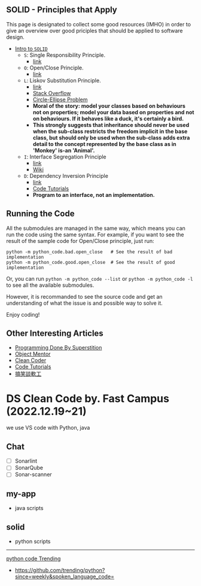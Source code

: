 ## SOLID - Principles that Apply

This page is designated to collect some good resources (IMHO) in order to give
an overview over good priciples that should be applied to software design.

- [Intro to `SOLID`](http://www.wikiwand.com/en/SOLID_(object-oriented_design))
    - `S`: Single Responsibility Principle.
        - [link](http://www.oodesign.com/single-responsibility-principle.html)
    - `O`: Open/Close Principle.
        - [link](http://joelabrahamsson.com/a-simple-example-of-the-openclosed-principle/)
    - `L`: Liskov Substitution Principle.
        - [link](http://www.objectmentor.com/resources/articles/lsp.pdf)
        - [Stack Overflow](http://stackoverflow.com/questions/56860/what-is-the-liskov-substitution-principle)
        - [Circle-Ellipse Problem](https://en.wikipedia.org/wiki/Circle-ellipse_problem)
        - **Moral of the story: model your classes based on behaviours not on properties; model your data based on properties and not on behaviours. If it behaves like a duck, it's certainly a bird.**
        - **This strongly suggests that inheritance should never be used when the sub-class restricts the freedom implicit in the base class, but should only be used when the sub-class adds extra detail to the concept represented by the base class as in 'Monkey' is-an 'Animal'.**
    - `I`: Interface Segregation Principle
        - [link](http://www.oodesign.com/interface-segregation-principle.html)
        - [Wiki](https://en.wikipedia.org/wiki/Interface_segregation_principle)
    - `D`: Dependency Inversion Principle
        - [link](http://www.oodesign.com/dependency-inversion-principle.html)
        - [Code Tutorials](http://code.tutsplus.com/tutorials/solid-part-4-the-dependency-inversion-principle--net-36872)
        - **Program to an interface, not an implementation.**

## Running the Code

All the submodules are managed in the same way, which means you can run the code using the same syntax. For example, if you want to see the result of the sample code for Open/Close principle, just run:

```
python -m python_code.bad.open_close   # See the result of bad implementation
python -m python_code.good.open_close  # See the result of good implementation
```

Or, you can run `python -m python_code --list` or `python -m python_code -l` to see all the available submodules.

However, it is recommanded to see the source code and get an understanding of what the issue is and possible way to solve it.

Enjoy coding!

## Other Interesting Articles

- [Programming Done By Superstition](https://utcc.utoronto.ca/~cks/space/blog/programming/ProgrammingViaSuperstition)
- [Object Mentor](http://www.objectmentor.com/resources/publishedArticles.html)
- [Clean Coder](http://cleancoders.com/category/fundamentals)
- [Code Tutorials](http://code.tutsplus.com/series/the-solid-principles--cms-634)
- [搞笑談軟工](http://teddy-chen-tw.blogspot.tw/2012/01/5dependency-inversion-principle.html)

# DS Clean Code by. Fast Campus (2022.12.19~21)
we use VS code with Python, java 
## Chat 
- [ ] Sonarlint 
- [ ] SonarQube 
- [ ] Sonar-scanner
## my-app 
- java scripts
## solid 
- python scripts

---
[python code Trending](https://github.com/trending/python?since=weekly&spoken_language_code=)
- https://github.com/trending/python?since=weekly&spoken_language_code=
